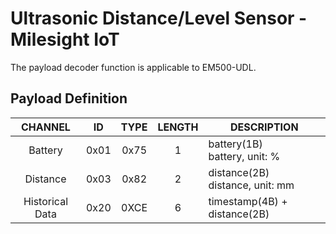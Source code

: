# Ultrasonic Distance/Level Sensor - Milesight IoT

The payload decoder function is applicable to EM500-UDL.

## Payload Definition

|     CHANNEL     |  ID  | TYPE | LENGTH | DESCRIPTION                         |
| :-------------: | :--: | :--: | :----: | ----------------------------------- |
|     Battery     | 0x01 | 0x75 |   1    | battery(1B)<br/>battery, unit: %    |
|    Distance     | 0x03 | 0x82 |   2    | distance(2B)<br/>distance, unit: mm |
| Historical Data | 0x20 | 0XCE |   6    | timestamp(4B) + distance(2B)        |